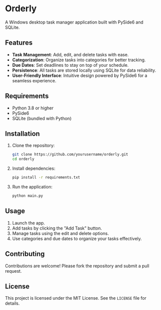 # Orderly

A Windows desktop task manager application built with PySide6 and SQLite.

## Features

- **Task Management**: Add, edit, and delete tasks with ease.
- **Categorization**: Organize tasks into categories for better tracking.
- **Due Dates**: Set deadlines to stay on top of your schedule.
- **Persistence**: All tasks are stored locally using SQLite for data reliability.
- **User-Friendly Interface**: Intuitive design powered by PySide6 for a seamless experience.

## Requirements

- Python 3.8 or higher
- PySide6
- SQLite (bundled with Python)

## Installation

1. Clone the repository:
    ```bash
    git clone https://github.com/yourusername/orderly.git
    cd orderly
    ```

2. Install dependencies:
    ```bash
    pip install -r requirements.txt
    ```

3. Run the application:
    ```bash
    python main.py
    ```

## Usage

1. Launch the app.
2. Add tasks by clicking the "Add Task" button.
3. Manage tasks using the edit and delete options.
4. Use categories and due dates to organize your tasks effectively.

## Contributing

Contributions are welcome! Please fork the repository and submit a pull request.

## License

This project is licensed under the MIT License. See the `LICENSE` file for details.
